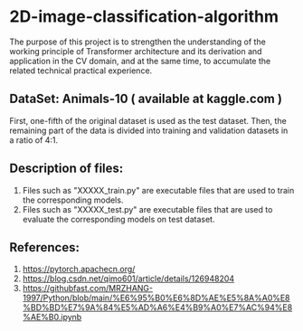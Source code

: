 # 2D-image-classification-algorithm
The purpose of this project is to strengthen the understanding of the working principle of Transformer architecture and its derivation and application in the CV domain, and at the same time, to accumulate the related technical practical experience.

## DataSet: Animals-10 ( available at kaggle.com )
First, one-fifth of the original dataset is used as the test dataset. Then, the remaining part of the data is divided into training and validation datasets in a ratio of 4:1.

## Description of files:
1. Files such as "XXXXX_train.py" are executable files that are used to train the corresponding models.
2. Files such as "XXXXX_test.py" are executable files that are used to evaluate the corresponding models on test dataset.


## References:
1. https://pytorch.apachecn.org/
2. https://blog.csdn.net/qimo601/article/details/126948204
3. https://githubfast.com/MRZHANG-1997/Python/blob/main/%E6%95%B0%E6%8D%AE%E5%8A%A0%E8%BD%BD%E7%9A%84%E5%AD%A6%E4%B9%A0%E7%AC%94%E8%AE%B0.ipynb

